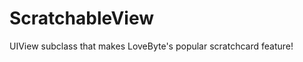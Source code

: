ScratchableView
===============

UIView subclass that makes LoveByte's popular scratchcard feature!
